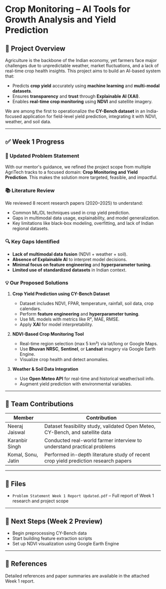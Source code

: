 # Crop Monitoring – AI Tools for Growth Analysis and Yield Prediction

## 🧠 Project Overview

Agriculture is the backbone of the Indian economy, yet farmers face major challenges due to unpredictable weather, market fluctuations, and a lack of real-time crop health insights. This project aims to build an AI-based system that:
- Predicts **crop yield** accurately using **machine learning** and **multi-modal datasets**.
- Ensures **transparency** and **trust** through **Explainable AI (XAI)**.
- Enables **real-time crop monitoring** using **NDVI** and satellite imagery.

We are among the first to operationalize the **CY-Bench dataset** in an India-focused application for field-level yield prediction, integrating it with NDVI, weather, and soil data.

---

## ✅ Week 1 Progress

### 🔄 Updated Problem Statement
With our mentor's guidance, we refined the project scope from multiple AgriTech tracks to a focused domain: **Crop Monitoring and Yield Prediction**. This makes the solution more targeted, feasible, and impactful.

### 📚 Literature Review
We reviewed 8 recent research papers (2020–2025) to understand:
- Common ML/DL techniques used in crop yield prediction.
- Gaps in multimodal data usage, explainability, and model generalization.
- Key limitations like black-box modeling, overfitting, and lack of Indian regional datasets.

### 🔍 Key Gaps Identified
- **Lack of multimodal data fusion** (NDVI + weather + soil).
- **Absence of Explainable AI** to interpret model decisions.
- **Minimal focus on feature engineering** and **hyperparameter tuning**.
- **Limited use of standardized datasets** in Indian context.

### 💡 Our Proposed Solutions
1. **Crop Yield Prediction using CY-Bench Dataset**
   - Dataset includes NDVI, FPAR, temperature, rainfall, soil data, crop calendars.
   - Perform **feature engineering** and **hyperparameter tuning**.
   - Use ML models with metrics like R², MAE, RMSE.
   - Apply **XAI** for model interpretability.

2. **NDVI-Based Crop Monitoring Tool**
   - Real-time region selection (max 5 km²) via lat/long or Google Maps.
   - Use **Bhuvan NRSC**, **Sentinel**, or **Landsat** imagery via Google Earth Engine.
   - Visualize crop health and detect anomalies.

3. **Weather & Soil Data Integration**
   - Use **Open Meteo API** for real-time and historical weather/soil info.
   - Augment yield prediction with environmental variables.

---

## 👥 Team Contributions

| Member         | Contribution                                                                 |
|----------------|------------------------------------------------------------------------------|
| Neeraj Jaiswal | Dataset feasibility study, validated Open Meteo, CY-Bench, and satellite data |
| Karanbir Singh | Conducted real-world farmer interview to understand practical problems        |
| Komal, Sonu, Jatin | Performed in-depth literature study of recent crop yield prediction research papers |

---

## 📁 Files
- `Problem Statement Week 1 Report Updated.pdf` – Full report of Week 1 research and project scope

---

## 🚀 Next Steps (Week 2 Preview)
- Begin preprocessing CY-Bench data
- Start building feature extraction scripts
- Set up NDVI visualization using Google Earth Engine

---

## 📌 References
Detailed references and paper summaries are available in the attached Week 1 report.

